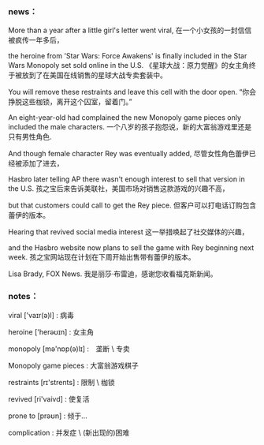 ### news：

More than a year after a little girl's letter went viral, 在一个小女孩的一封信信被疯传一年多后，

the heroine from 'Star Wars: Force Awakens' is finally included in the Star Wars Monopoly set sold online in the U.S. 《星球大战：原力觉醒》的女主角终于被放到了在美国在线销售的星球大战专卖套装中。

You will remove these restraints and leave this cell with the door open. “你会挣脱这些枷锁，离开这个囚室，留着门。”

An eight-year-old had complained the new Monopoly game pieces only included the male characters. 一个八岁的孩子抱怨说，新的大富翁游戏里还是只有男性角色.

And though female character Rey was eventually added, 尽管女性角色蕾伊已经被添加了进去，

Hasbro later telling AP there wasn't enough interest to sell that version in the U.S. 孩之宝后来告诉美联社，美国市场对销售这款游戏的兴趣不高，

but that customers could call to get the Rey piece. 但客户可以打电话订购包含蕾伊的版本。

Hearing that revived social media interest 这一举措唤起了社交媒体的兴趣，

and the Hasbro website now plans to sell the game with Rey beginning next week. 孩之宝网站现在计划在下周开始出售带有蕾伊的版本。

Lisa Brady, FOX News. 我是丽莎·布雷迪，感谢您收看福克斯新闻。

### notes：

viral ['vaɪr(ə)l] : 病毒

heroine	['herəʊɪn] : 女主角

monopoly [mə'nɒp(ə)lɪ]  :　垄断 \ 专卖

Monopoly game pieces : 大富翁游戏棋子

restraints [rɪ'strents]  :  限制 \ 枷锁

revived	[ri'vaivd]  : 使复活

prone to  [prəʊn] : 倾于...

complication : 并发症 \  (新出现的)困难





